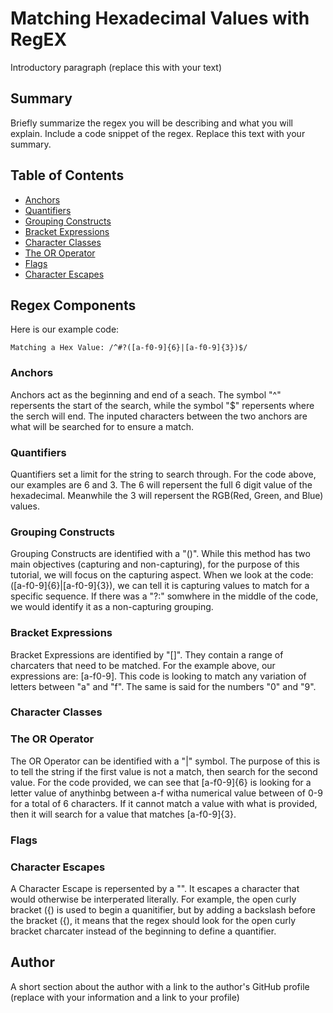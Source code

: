 # Matching Hexadecimal Values with RegEX

Introductory paragraph (replace this with your text)

## Summary

Briefly summarize the regex you will be describing and what you will explain. Include a code snippet of the regex. Replace this text with your summary.

## Table of Contents

- [Anchors](#anchors)
- [Quantifiers](#quantifiers)
- [Grouping Constructs](#grouping-constructs)
- [Bracket Expressions](#bracket-expressions)
- [Character Classes](#character-classes)
- [The OR Operator](#the-or-operator)
- [Flags](#flags)
- [Character Escapes](#character-escapes)

## Regex Components

Here is our example code:

```Matching a Hex Value: /^#?([a-f0-9]{6}|[a-f0-9]{3})$/```


### Anchors

Anchors act as the beginning and end of a seach. The symbol "^" repersents the start of the search, while the symbol "$" repersents where the serch will end. The inputed characters between the two anchors are what will be searched for to ensure a match.

### Quantifiers

Quantifiers set a limit for the string to search through. For the code above, our examples are 6 and 3. The 6 will repersent the full 6 digit value of the hexadecimal. Meanwhile the 3 will repersent the RGB(Red, Green, and Blue) values. 

### Grouping Constructs

Grouping Constructs are identified with a "()". While this method has two main objectives (capturing and non-capturing), for the purpose of this tutorial, we will focus on the
capturing aspect. When we look at the code: ([a-f0-9]{6}|[a-f0-9]{3}), we can tell it is capturing values to match for a specific sequence. If there was a "?:" somwhere in the middle of the code, we would identify it as a non-capturing grouping. 

### Bracket Expressions

Bracket Expressions are identified by "[]". They contain a range of charcaters that need to be matched. For the example above, our expressions are: 
[a-f0-9]. This code is looking to match any variation of letters between "a" and "f". The same is said for the numbers "0" and "9". 

### Character Classes

### The OR Operator

The OR Operator can be identified with a "|" symbol. The purpose of this is to tell the string if the first value is not a match, then search for the second value. For the code provided, we can see that [a-f0-9]{6} is looking for a letter value of anythinbg between a-f witha numerical value between of 0-9 for a total of 6 characters. If it cannot match a value with what is provided, then it will search for a value that matches [a-f0-9]{3}. 

### Flags

### Character Escapes

A Character Escape is repersented by a "\". It escapes a character that would otherwise be interperated literally. For example, the open curly bracket ({) is used to begin a quanitifier, but by adding a backslash before the bracket (\{), it means that the regex should look for the open curly bracket charcater instead of the beginning to define a quantifier.

## Author

A short section about the author with a link to the author's GitHub profile (replace with your information and a link to your profile)
